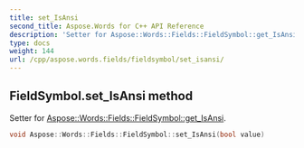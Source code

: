 ```yaml
---
title: set_IsAnsi
second_title: Aspose.Words for C++ API Reference
description: 'Setter for Aspose::Words::Fields::FieldSymbol::get_IsAnsi.'
type: docs
weight: 144
url: /cpp/aspose.words.fields/fieldsymbol/set_isansi/
---
```

## FieldSymbol.set_IsAnsi method


Setter for [Aspose::Words::Fields::FieldSymbol::get_IsAnsi](../get_isansi/).

```cpp
void Aspose::Words::Fields::FieldSymbol::set_IsAnsi(bool value)
```

